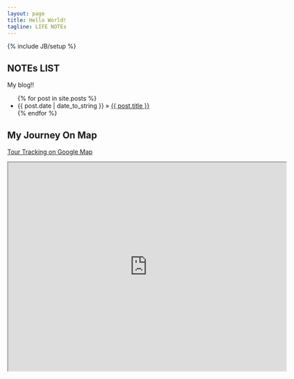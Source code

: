 ```yaml
---
layout: page
title: Hello World!
tagline: LIFE NOTEs
---
```

{% include JB/setup %}

## NOTEs LIST

My blog!!

<ul class="posts">
  {% for post in site.posts %}
    <li><span>{{ post.date | date_to_string }}</span> &raquo; <a href="{{ BASE_PATH }}{{ post.url }}">{{ post.title }}</a></li>
  {% endfor %}
</ul>

## My Journey On Map

[Tour Tracking on Google Map](https://mapsengine.google.com/map/edit?mid=zw4FUKSEFMDQ.ke6qqKluFO9U)

<iframe src="https://mapsengine.google.com/map/embed?mid=zw4FUKSEFMDQ.ke6qqKluFO9U" width="640" height="480"></iframe>
